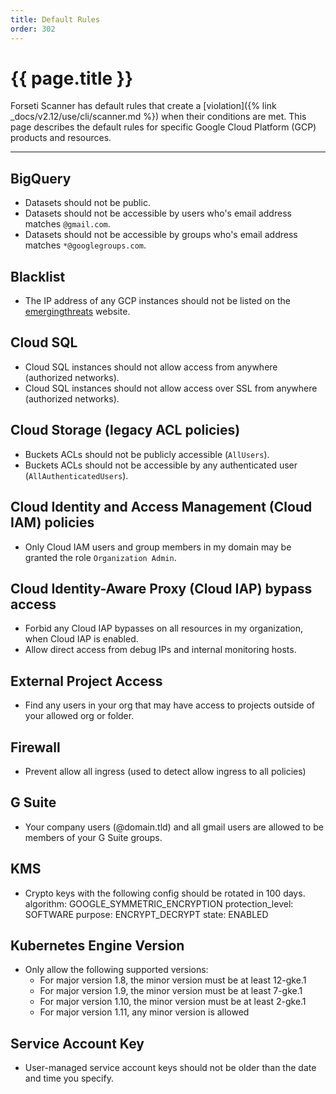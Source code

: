```yaml
---
title: Default Rules
order: 302
---
```


# {{ page.title }}

Forseti Scanner has default rules that create a
[violation]({% link _docs/v2.12/use/cli/scanner.md %}) when their conditions are met.
This page describes the default rules for specific Google Cloud Platform (GCP) products and
resources.

---

## BigQuery
  * Datasets should not be public.
  * Datasets should not be accessible by users who's email address matches `@gmail.com`.
  * Datasets should not be accessible by groups who's email address matches `*@googlegroups.com`.

## Blacklist
  * The IP address of any GCP instances should not be listed on
  the [emergingthreats](https://rules.emergingthreats.net/fwrules/emerging-Block-IPs.txt) website.

## Cloud SQL
  * Cloud SQL instances should not allow access from anywhere (authorized networks).
  * Cloud SQL instances should not allow access over SSL from anywhere (authorized networks).
  
## Cloud Storage (legacy ACL policies)
  * Buckets ACLs should not be publicly accessible (`AllUsers`).
  * Buckets ACLs should not be accessible by any authenticated user (`AllAuthenticatedUsers`).

## Cloud Identity and Access Management (Cloud IAM) policies
  * Only Cloud IAM users and group members in my domain may be granted the role `Organization Admin`.

## Cloud Identity-Aware Proxy (Cloud IAP) bypass access
  * Forbid any Cloud IAP bypasses on all resources in my organization, when Cloud IAP is enabled.
  * Allow direct access from debug IPs and internal monitoring hosts.

## External Project Access
  * Find any users in your org that may have access to projects outside of your allowed org or folder.
  
## Firewall
  * Prevent allow all ingress (used to detect allow ingress to all policies)

## G Suite
  * Your company users (@domain.tld) and all gmail users are allowed to be members of your G Suite
  groups.
  
## KMS
  * Crypto keys with the following config should be rotated in 100 days.
    algorithm: GOOGLE_SYMMETRIC_ENCRYPTION
    protection_level: SOFTWARE
    purpose: ENCRYPT_DECRYPT
    state: ENABLED
    
## Kubernetes Engine Version
  * Only allow the following supported versions:
    * For major version 1.8, the minor version must be at least 12-gke.1
    * For major version 1.9, the minor version must be at least 7-gke.1
    * For major version 1.10, the minor version must be at least 2-gke.1
    * For major version 1.11, any minor version is allowed

## Service Account Key
  * User-managed service account keys should not be older than the date and time you specify.
